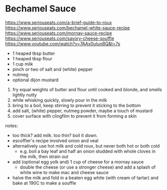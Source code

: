 # Bechamel Sauce

https://www.seriouseats.com/a-brief-guide-to-roux
https://www.seriouseats.com/bechamel-white-sauce-recipe
https://www.seriouseats.com/mornay-sauce-recipe
https://www.seriouseats.com/savory-cheese-souffle
https://www.youtube.com/watch?v=7AAx0uIuoBQ&t=7s

* 1 heaped tbsp butter
* 1 heaped tbsp flour
* 1 cup milk
* pinch or two of salt and (white) pepper
* nutmeg
* optional dijon mustard

1. fry equal weights of butter and flour until cooked and blonde, and smells lightly nutty
2. while whisking quickly, slowly pour in the milk
3. bring to a boil, keep stirring to prevent it sticking to the bottom
4. add salt, (white) pepper, nutmeg powder, maybe a touch of mustard
5. cover surface with clingfilm to prevent it from forming a skin

notes:

* too thick? add milk. too thin? boil it down.
* escoffier's recipe involved onion and veal
* alternatively use hot milk and cold roux, but never both hot or both cold
  * e.g. boil a bay leaf and half an onion studded with whole cloves in the milk, then strain out
* add (optional egg yolk and) 1 cup of cheese for a mornay sauce
  * double the cheese (or use a stronger cheese) and add a splash of white wine to make mac and cheese sauce
* halve the milk and fold in a beaten egg white (with cream of tartar) and bake at 190C to make a souffle
